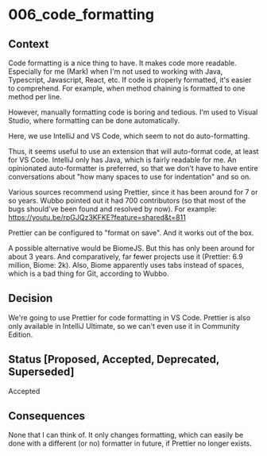 # 006_code_formatting

## Context

Code formatting is a nice thing to have. It makes code more readable. Especially for me (Mark) when I'm not used to working with Java, Typescript, Javascript, React, etc. If code is properly formatted, it's easier to comprehend. For example, when method chaining is formatted to one method per line.

However, manually formatting code is boring and tedious.
I'm used to Visual Studio, where formatting can be done automatically.

Here, we use IntelliJ and VS Code, which seem to not do auto-formatting.

Thus, it seems useful to use an extension that will auto-format code, at least for VS Code. IntelliJ only has Java, which is fairly readable for me. An opinionated auto-formatter is preferred, so that we don't have to have entire conversations about "how many spaces to use for indentation" and so on.

Various sources recommend using Prettier, since it has been around for 7 or so years. Wubbo pointed out it had 700 contributors (so that most of the bugs should've been found and resolved by now).
For example:
https://youtu.be/rpGJQz3KFKE?feature=shared&t=811

Prettier can be configured to "format on save". And it works out of the box.

A possible alternative would be BiomeJS. But this has only been around for about 3 years. And comparatively, far fewer projects use it (Prettier: 6.9 million, Biome: 2k).
Also, Biome apparently uses tabs instead of spaces, which is a bad thing for Git, according to Wubbo.

## Decision

We're going to use Prettier for code formatting in VS Code.
Prettier is also only available in IntelliJ Ultimate, so we can't even use it in Community Edition.

## Status [Proposed, Accepted, Deprecated, Superseded]

Accepted

## Consequences

None that I can think of. It only changes formatting, which can easily be done with a different (or no) formatter in future, if Prettier no longer exists.
